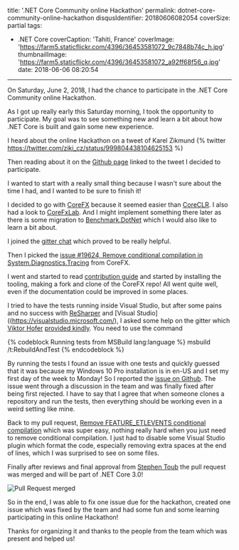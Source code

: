 title: '.NET Core Community online Hackathon'
permalink: dotnet-core-community-online-hackathon
disqusIdentifier: 20180606082054
coverSize: partial
tags:
 - .NET Core
coverCaption: 'Tahiti, France'
coverImage: 'https://farm5.staticflickr.com/4396/36453581072_9c7848b74c_h.jpg'
thumbnailImage: 'https://farm5.staticflickr.com/4396/36453581072_a92ff68f56_q.jpg'
date: 2018-06-06 08:20:54
---
On Saturday, June 2, 2018, I had the chance to participate in the .NET Core Community online Hackathon.

As I got up really early this Saturday morning, I took the opportunity to participate. My goal was to see something new and learn a bit about how .NET Core is built and gain some new experience.
<!-- more -->

I heard about the online Hackathon on a tweet of Karel Zikmund {% twitter https://twitter.com/ziki_cz/status/999804438104625153 %}

Then reading about it on the [Github page](https://github.com/dotnet/corefx/wiki/Hackathon) linked to the tweet I decided to participate.

I wanted to start with a really small thing because I wasn't sure about the time I had, and I wanted to be sure to finish it!

I decided to go with [CoreFX](https://github.com/dotnet/corefx/blob/master/README.md) because it seemed easier than [CoreCLR](https://github.com/dotnet/coreclr/blob/master/README.md). I also had a look to [CoreFxLab](https://github.com/dotnet/corefxlab/blob/master/README.md). And I might implement something there later as there is some migration to [Benchmark.DotNet](https://benchmarkdotnet.org/) which I would also like to learn a bit about.

I joined the [gitter chat](https://gitter.im/dotnet/corefx-hackathon?utm_source=badge&utm_medium=badge&utm_campaign=pr-badge) which proved to be really helpful.

Then I picked the [issue #19624, Remove conditional compilation in System.Diagnostics.Tracing](https://github.com/dotnet/corefx/issues/19624) from CoreFX.

I went and started to read [contribution guide](https://github.com/dotnet/corefx/wiki/New-contributor-Docs#contributing-guide) and started by installing the tooling, making a fork and clone of the CoreFX repo! All went quite well, even if the documentation could be improved in some places.

I tried to have the tests running inside Visual Studio, but after some pains and no success with [ReSharper](https://www.jetbrains.com/resharper/?fromMenu) and [Visual Studio]((https://visualstudio.microsoft.com/), I asked some help on the gitter which [Viktor Hofer](https://github.com/ViktorHofer) [provided kindly](https://gitter.im/dotnet/corefx-hackathon?at=5b1259f5f9f2e56cf234c485). You need to use the command 

{% codeblock Running tests from MSBuild lang:language  %}
msbuild /t:RebuildAndTest
{% endcodeblock %}

By running the tests I found an issue with one tests and quickly guessed that it was because my Windows 10 Pro installation is in en-US and I set my first day of the week to Monday! So I reported the [issue on Github](https://github.com/dotnet/corefx/issues/30074). The issue went through a discussion in the team and was finally fixed after being first rejected. I have to say that I agree that when someone clones a repository and run the tests, then everything should be working even in a weird setting like mine.

Back to my pull request, [Remove FEATURE_ETLEVENTS conditional compilation](https://github.com/dotnet/corefx/pull/30071) which was super easy, nothing really hard when you just need to remove conditional compilation. I just had to disable some Visual Studio plugin which format the code, especially removing extra spaces at the end of lines, which I was surprised to see on some files.

Finally after reviews and final approval from [Stephen Toub](https://github.com/stephentoub) the pull request was merged and will be part of .NET Core 3.0!

![Pull Request merged](https://farm2.staticflickr.com/1839/29090676488_e79f80d854_o.png)

So in the end, I was able to fix one issue due for the hackathon, created one issue which was fixed by the team and had some fun and some learning participating in this online Hackathon!

Thanks for organizing it and thanks to the people from the team which was present and helped us!